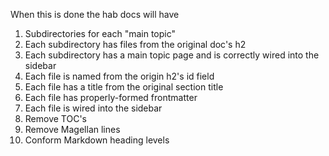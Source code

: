 When this is done the hab docs will have
1. Subdirectories for each "main topic"
1. Each subdirectory has files from the original doc's h2
1. Each subdirectory has a main topic page and is correctly wired into the sidebar
1. Each file is named from the origin h2's id field
1. Each file has a title from the original section title
1. Each file has properly-formed frontmatter
1. Each file is wired into the sidebar
1. Remove TOC's
1. Remove Magellan lines
1. Conform Markdown heading levels
